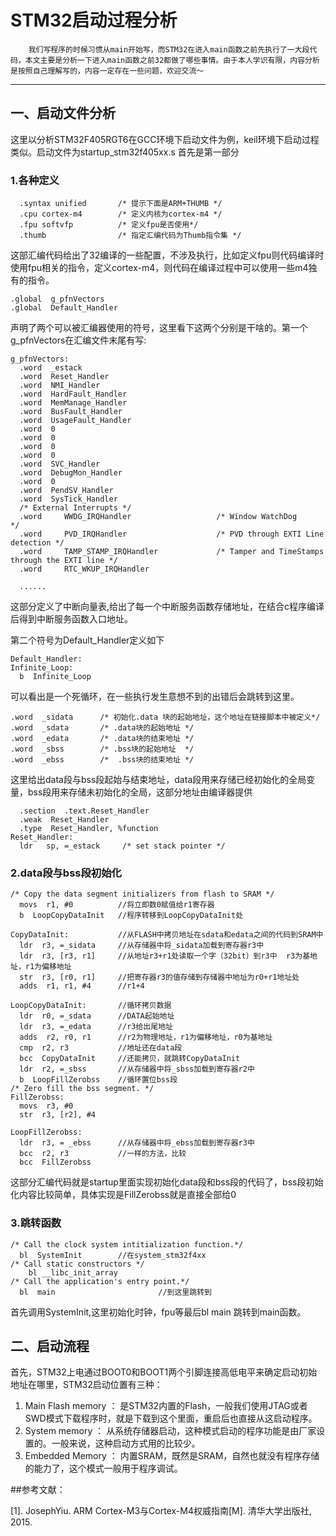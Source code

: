 # STM32启动过程分析

        我们写程序的时候习惯从main开始写，而STM32在进入main函数之前先执行了一大段代码，本文主要是分析一下进入main函数之前32都做了哪些事情。由于本人学识有限，内容分析是按照自己理解写的，内容一定存在一些问题，欢迎交流～
***


## 一、启动文件分析

这里以分析STM32F405RGT6在GCC环境下启动文件为例，keil环境下启动过程类似。启动文件为startup_stm32f405xx.s
首先是第一部分

### 1.各种定义



```
  .syntax unified       /* 提示下面是ARM+THUMB */
  .cpu cortex-m4        /* 定义内核为cortex-m4 */
  .fpu softvfp          /* 定义fpu是否使用*/
  .thumb                /* 指定汇编代码为Thumb指令集 */
```
这部汇编代码给出了32编译的一些配置，不涉及执行，比如定义fpu则代码编译时使用fpu相关的指令，定义cortex-m4，则代码在编译过程中可以使用一些m4独有的指令。
```
.global  g_pfnVectors
.global  Default_Handler
```
声明了两个可以被汇编器使用的符号，这里看下这两个分别是干啥的。第一个g_pfnVectors在汇编文件末尾有写:
```
g_pfnVectors:
  .word  _estack
  .word  Reset_Handler
  .word  NMI_Handler
  .word  HardFault_Handler
  .word  MemManage_Handler
  .word  BusFault_Handler
  .word  UsageFault_Handler
  .word  0
  .word  0
  .word  0
  .word  0
  .word  SVC_Handler
  .word  DebugMon_Handler
  .word  0
  .word  PendSV_Handler
  .word  SysTick_Handler
  /* External Interrupts */
  .word     WWDG_IRQHandler                   /* Window WatchDog              */                                        
  .word     PVD_IRQHandler                    /* PVD through EXTI Line detection */                        
  .word     TAMP_STAMP_IRQHandler             /* Tamper and TimeStamps through the EXTI line */            
  .word     RTC_WKUP_IRQHandler   
  
  ......

```
这部分定义了中断向量表,给出了每一个中断服务函数存储地址，在结合c程序编译后得到中断服务函数入口地址。

第二个符号为Default_Handler定义如下
```
Default_Handler:
Infinite_Loop:
  b  Infinite_Loop
```
可以看出是一个死循环，在一些执行发生意想不到的出错后会跳转到这里。
```
.word  _sidata      /* 初始化.data 块的起始地址，这个地址在链接脚本中被定义*/  
.word  _sdata       /* .data块的起始地址 */
.word  _edata       /* .data块的结束地址 */
.word  _sbss        /* .bss块的起始地址  */
.word  _ebss        /*  .bss块的结束地址 */
```
这里给出data段与bss段起始与结束地址，data段用来存储已经初始化的全局变量，bss段用来存储未初始化的全局，这部分地址由编译器提供
```
  .section  .text.Reset_Handler
  .weak  Reset_Handler
  .type  Reset_Handler, %function
Reset_Handler:  
  ldr   sp, =_estack     /* set stack pointer */
```

### 2.data段与bss段初始化

```
/* Copy the data segment initializers from flash to SRAM */  
  movs  r1, #0          //将立即数0赋值给r1寄存器
  b  LoopCopyDataInit   //程序转移到LoopCopyDataInit处

CopyDataInit:           //从FLASH中拷贝地址在sdata和edata之间的代码到SRAM中
  ldr  r3, =_sidata     //从存储器中将_sidata加载到寄存器r3中 
  ldr  r3, [r3, r1]     //从地址r3+r1处读取一个字（32bit）到r3中  r3为基地址，r1为偏移地址
  str  r3, [r0, r1]     //把寄存器r3的值存储到存储器中地址为r0+r1地址处
  adds  r1, r1, #4      //r1+4
    
LoopCopyDataInit:       //循环拷贝数据
  ldr  r0, =_sdata      //DATA起始地址
  ldr  r3, =_edata      //r3给出尾地址
  adds  r2, r0, r1      //r2为物理地址，r1为偏移地址，r0为基地址
  cmp  r2, r3           //地址还在data段
  bcc  CopyDataInit     //还能拷贝，就跳转CopyDataInit
  ldr  r2, =_sbss       //从存储器中将_sbss加载到寄存器r2中
  b  LoopFillZerobss    //循环置位bss段
/* Zero fill the bss segment. */  
FillZerobss:            
  movs  r3, #0
  str  r3, [r2], #4
    
LoopFillZerobss:          
  ldr  r3, = _ebss      //从存储器中将_ebss加载到寄存器r3中
  bcc  r2, r3           //一样的方法，比较
  bcc  FillZerobss
```
这部分汇编代码就是startup里面实现初始化data段和bss段的代码了，bss段初始化内容比较简单，具体实现是FillZerobss就是直接全部给0

### 3.跳转函数


```
/* Call the clock system intitialization function.*/
  bl  SystemInit        //在system_stm32f4xx
/* Call static constructors */
    bl __libc_init_array
/* Call the application's entry point.*/
  bl  main                       //到这里跳转到
```
首先调用SystemInit,这里初始化时钟，fpu等最后bl main 跳转到main函数。

## 二、启动流程

首先，STM32上电通过BOOT0和BOOT1两个引脚连接高低电平来确定启动初始地址在哪里，STM32启动位置有三种：
1. Main Flash memory ： 是STM32内置的Flash，一般我们使用JTAG或者SWD模式下载程序时，就是下载到这个里面，重启后也直接从这启动程序。
2. System memory ： 从系统存储器启动，这种模式启动的程序功能是由厂家设置的。一般来说，这种启动方式用的比较少。
3. Embedded Memory ：  内置SRAM，既然是SRAM，自然也就没有程序存储的能力了，这个模式一般用于程序调试。




##参考文献：

[1]. JosephYiu. ARM Cortex-M3与Cortex-M4权威指南[M]. 清华大学出版社, 2015.

